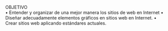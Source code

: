OBJETIVO  
•	Entender y organizar de una mejor manera los sitios de web en Internet 
•	Diseñar adecuadamente  elementos gráficos en sitios web en Internet. 
•	Crear sitios web aplicando estándares actuales. 
